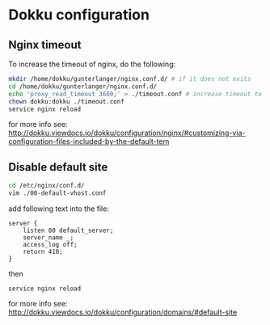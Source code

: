 # Dokku configuration

## Nginx timeout

To increase the timeout of nginx, do the following:

```bash
mkdir /home/dokku/gunterlanger/nginx.conf.d/ # if it does not exits
cd /home/dokku/gunterlanger/nginx.conf.d/
echo 'proxy_read_timeout 3600;' > ./timeout.conf # increase timeout to 1 hour
chown dokku:dokku ./timeout.conf
service nginx reload
```

for more info see:
http://dokku.viewdocs.io/dokku/configuration/nginx/#customizing-via-configuration-files-included-by-the-default-tem

## Disable default site

```bash
cd /etc/nginx/conf.d/
vim ./00-default-vhost.conf
```

add following text into the file:

```
server {
    listen 80 default_server;
    server_name _;
    access_log off;
    return 410;
}
```

then

```
service nginx reload
```

for more info see:
http://dokku.viewdocs.io/dokku/configuration/domains/#default-site
